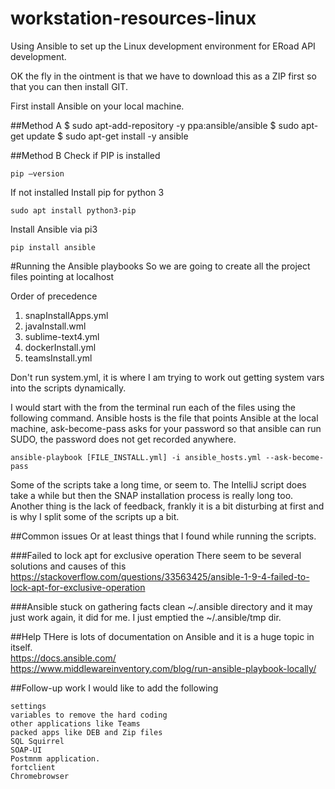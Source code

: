 # workstation-resources-linux
Using Ansible to set up the Linux development environment for ERoad API development. 
 
OK the fly in the ointment is that we have to download this as a ZIP 
first so that you can then install GIT. 

First install Ansible on your local machine.

##Method A
    $ sudo apt-add-repository -y ppa:ansible/ansible
    $ sudo apt-get update
    $ sudo apt-get install -y ansible
 
##Method B
Check if PIP is installed

    pip –version

If not installed Install pip for python 3

    sudo apt install python3-pip

Install Ansible via pi3

    pip install ansible

#Running the Ansible playbooks
So we are going to create all the project files pointing at localhost

Order of precedence
1. snapInstallApps.yml
2. javaInstall.wml
3. sublime-text4.yml
4. dockerInstall.yml
5. teamsInstall.yml

Don't run system.yml, it is where I am trying to work out getting system vars into the scripts dynamically.

I would start with the from the terminal run each of the files using the following command.
Ansible hosts is the file that points Ansible at the local machine, ask-become-pass asks for your password so that ansible can run SUDO, the password does not get recorded anywhere.


    ansible-playbook [FILE_INSTALL.yml] -i ansible_hosts.yml --ask-become-pass

Some of the scripts take a long time, or seem to. The IntelliJ script does take a while but then the SNAP installation process is really long too.
Another thing is the lack of feedback, frankly it is a bit disturbing at first and is why I split some of the scripts up a bit.


##Common issues
Or at least things that I found while running the  scripts.

###Failed to lock apt for exclusive operation
There seem to be several solutions and causes of this https://stackoverflow.com/questions/33563425/ansible-1-9-4-failed-to-lock-apt-for-exclusive-operation


###Ansible stuck on gathering facts
clean ~/.ansible directory and it may just work again, it did for me. I just emptied the ~/.ansible/tmp dir.

##Help
THere is lots of documentation on Ansible and it is a huge topic in itself.  
https://docs.ansible.com/  
https://www.middlewareinventory.com/blog/run-ansible-playbook-locally/


##Follow-up work
I would like to add the following

    settings
    variables to remove the hard coding
    other applications like Teams
    packed apps like DEB and Zip files
    SQL Squirrel
    SOAP-UI
    Postmnm application.
    fortclient
    Chromebrowser

